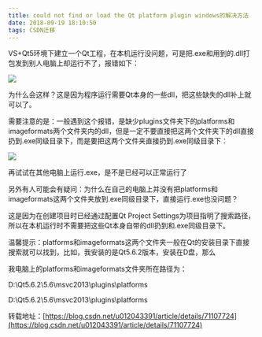 ```yaml
---
title: could not find or load the Qt platform plugin windows的解决方法
date: 2018-09-19 18:10:50
tags: CSDN迁移
---
```

   VS+Qt5环境下建立一个Qt工程，在本机运行没问题，可是把.exe和用到的.dll打包发到别人电脑上却运行不了，报错如下：

 ![](https://img-blog.csdn.net/20170503103608656)

 

 为什么会这样？这是因为程序运行需要Qt本身的一些dll，把这些缺失的dll补上就可以了。

 

 需要注意的是：一般遇到这个报错，是缺少plugins文件夹下的platforms和imageformats两个文件夹内的dll，但是一定不要直接把这两个文件夹下的dll直接扔到.exe同级目录下，而是要把这两个文件夹直接扔到.exe同级目录下：

 ![](https://img-blog.csdn.net/20170503103613609)

 

 再试试在其他电脑上运行.exe，是不是已经可以正常运行了

 

 另外有人可能会有疑问：为什么在自己的电脑上并没有把platforms和imageformats这两个文件夹放到.exe同级目录下，直接运行.exe也没问题？

 

 这是因为在创建项目时已经通过配置Qt Project Settings为项目指明了搜索路径，所以在本机运行时不需要把这些Qt本身自带的dll扔到和.exe同级目录下。

 

 温馨提示：platforms和imageformats这两个文件夹一般在Qt的安装目录下直接搜索就可以找到，比如，我安装的是Qt5.6.2版本，安装在D盘，那么

 我电脑上的platforms和imageformats文件夹所在路径为：

 D:\Qt5.6.2\5.6\msvc2013\plugins\platforms

 D:\Qt5.6.2\5.6\msvc2013\plugins\platforms

 转载地址：[https://blog.csdn.net/u012043391/article/details/71107724](https://blog.csdn.net/u012043391/article/details/71107724)

   
 